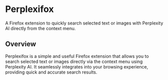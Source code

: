 # Perplexifox

A Firefox extension to quickly search selected text or images with Perplexity AI directly from the context menu.

## Overview

Perplexifox is a simple and useful Firefox extension that allows you to search selected text or images directly via the context menu using Perplexity AI. It seamlessly integrates into your browsing experience, providing quick and accurate search results.
